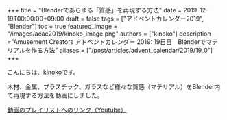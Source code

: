 +++
title =  "Blenderであらゆる「質感」を再現する方法"
date = 2019-12-19T00:00:00+09:00
draft = false
tags = ["アドベントカレンダー2019", "Blender"]
toc = true
featured_image = "/images/acac2019/kinoko_image.png"
authors = ["kinoko"]
description ="Amusement Creators アドベントカレンダー 2019: 19日目　Blenderでマテリアルを作る方法"
aliases = ["/post/articles/advent_calendar/2019/19_0"]
+++

こんにちは、kinokoです。

木材、金属、プラスチック、ガラスなど様々な質感（マテリアル）をBlender内で再現する方法を動画にしました。

[動画のプレイリストへのリンク（Youtube）](https://www.youtube.com/playlist?list=PLjaYQuU_lVexWeM9TBezFb43ru3KRz7Go)

<!---
QRコード：

![QR Code](/images/acac2019/kinoko_qrcode.png)
--->
